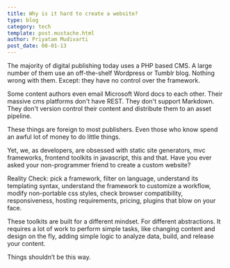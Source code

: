 ```yaml
---
title: Why is it hard to create a website?
type: blog
category: tech
template: post.mustache.html
author: Priyatam Mudivarti
post_date: 08-01-13
---
```


The majority of digital publishing today uses a PHP based CMS. A large number of them use an off-the-shelf Wordpress or Tumblr blog. Nothing wrong with them. Except: they have no control over the framework.

Some content authors even email Microsoft Word docs to each other. Their massive cms platforms don't have REST. They don't support Markdown. They don't version control their content and distribute them to an asset pipeline.

These things are foreign to most publishers. Even those who know spend an awful lot of money to do little things.

Yet, we, as developers, are obsessed with static site generators, mvc frameworks, frontend toolkits in javascript, this and that. Have you ever asked your non-programmer friend to create a custom website?

Reality Check: pick a framework, filter on language, understand its templating syntax, understand the framework to customize a workflow, modify non-portable css styles, check browser compatibility, responsiveness, hosting requirements, pricing, plugins that blow on your face.

These toolkits are built for a different mindset. For different abstractions. It requires a lot of work to perform simple tasks, like changing content and design on the fly, adding simple logic to analyze data, build, and release your content.

Things shouldn’t be this way.
